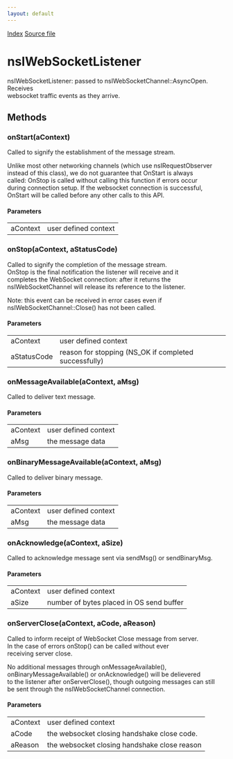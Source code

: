 ```yaml
---
layout: default
---
```

<div id='links'><a href="../index.html">Index</a>
<a href="http://dxr.mozilla.org/mozilla-central/source/netwerk/protocol/websocket/nsIWebSocketListener.idl">Source file</a>
</div>

# nsIWebSocketListener #
  
nsIWebSocketListener: passed to nsIWebSocketChannel::AsyncOpen. Receives  
websocket traffic events as they arrive.  
  

## Methods ##

### onStart(aContext) ###
  
Called to signify the establishment of the message stream.  
  
Unlike most other networking channels (which use nsIRequestObserver  
instead of this class), we do not guarantee that OnStart is always  
called: OnStop is called without calling this function if errors occur  
during connection setup.  If the websocket connection is successful,  
OnStart will be called before any other calls to this API.  
  
  

#### Parameters ####

<table>

<tr>
<td>aContext</td>
<td>user defined context  
</td>
</tr>

</table>

### onStop(aContext, aStatusCode) ###
  
Called to signify the completion of the message stream.  
OnStop is the final notification the listener will receive and it  
completes the WebSocket connection: after it returns the  
nsIWebSocketChannel will release its reference to the listener.  
  
Note: this event can be received in error cases even if  
nsIWebSocketChannel::Close() has not been called.  
  
  

#### Parameters ####

<table>

<tr>
<td>aContext</td>
<td>user defined context  
</td>
</tr>

<tr>
<td>aStatusCode</td>
<td>reason for stopping (NS_OK if completed successfully)  
</td>
</tr>

</table>

### onMessageAvailable(aContext, aMsg) ###
  
Called to deliver text message.  
  
  

#### Parameters ####

<table>

<tr>
<td>aContext</td>
<td>user defined context  
</td>
</tr>

<tr>
<td>aMsg</td>
<td>the message data  
</td>
</tr>

</table>

### onBinaryMessageAvailable(aContext, aMsg) ###
  
Called to deliver binary message.  
  
  

#### Parameters ####

<table>

<tr>
<td>aContext</td>
<td>user defined context  
</td>
</tr>

<tr>
<td>aMsg</td>
<td>the message data  
</td>
</tr>

</table>

### onAcknowledge(aContext, aSize) ###
  
Called to acknowledge message sent via sendMsg() or sendBinaryMsg.  
  
  

#### Parameters ####

<table>

<tr>
<td>aContext</td>
<td>user defined context  
</td>
</tr>

<tr>
<td>aSize</td>
<td>number of bytes placed in OS send buffer  
</td>
</tr>

</table>

### onServerClose(aContext, aCode, aReason) ###
  
Called to inform receipt of WebSocket Close message from server.  
In the case of errors onStop() can be called without ever  
receiving server close.  
  
No additional messages through onMessageAvailable(),  
onBinaryMessageAvailable() or onAcknowledge() will be delievered  
to the listener after onServerClose(), though outgoing messages can still  
be sent through the nsIWebSocketChannel connection.  
  
  
  

#### Parameters ####

<table>

<tr>
<td>aContext</td>
<td>user defined context  
</td>
</tr>

<tr>
<td>aCode</td>
<td>the websocket closing handshake close code.  
</td>
</tr>

<tr>
<td>aReason</td>
<td>the websocket closing handshake close reason  
</td>
</tr>

</table>

